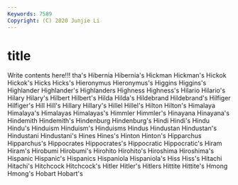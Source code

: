 ```yaml
---
Keywords: 7589
Copyright: (C) 2020 Junjie Li
---
```


# title

Write contents here!!!
tha's
Hibernia 
Hibernia's 
Hickman 
Hickman's 
Hickok 
Hickok's 
Hicks 
Hicks's 
Hieronymus 
Hieronymus's
Higgins 
Higgins's 
Highlander 
Highlander's 
Highlanders 
Highness 
Highness's 
Hilario 
Hilario's 
Hilary
Hilary's 
Hilbert 
Hilbert's 
Hilda 
Hilda's 
Hildebrand 
Hildebrand's 
Hilfiger 
Hilfiger's 
Hill
Hill's 
Hillary 
Hillary's 
Hillel 
Hillel's 
Hilton 
Hilton's 
Himalaya 
Himalaya's 
Himalayas
Himalayas's 
Himmler 
Himmler's 
Hinayana 
Hinayana's 
Hindemith 
Hindemith's 
Hindenburg 
Hindenburg's 
Hindi
Hindi's 
Hindu 
Hindu's 
Hinduism 
Hinduism's 
Hinduisms 
Hindus 
Hindustan 
Hindustan's 
Hindustani
Hindustani's 
Hines 
Hines's 
Hinton 
Hinton's 
Hipparchus 
Hipparchus's 
Hippocrates 
Hippocrates's 
Hippocratic
Hippocratic's 
Hiram 
Hiram's 
Hirobumi 
Hirobumi's 
Hirohito 
Hirohito's 
Hiroshima 
Hiroshima's 
Hispanic
Hispanic's 
Hispanics 
Hispaniola 
Hispaniola's 
Hiss 
Hiss's 
Hitachi 
Hitachi's 
Hitchcock 
Hitchcock's
Hitler 
Hitler's 
Hitlers 
Hittite 
Hittite's 
Hmong 
Hmong's 
Hobart 
Hobart's 
